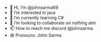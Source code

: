 - 👋 Hi, I’m @johnsarma69
- 👀 I’m interested in java
- 🌱 I’m currently learning C#
- 💞️ I’m looking to collaborate on nothing atm
- 📫 How to reach me discord @johnsarma.
- 😄 Pronouns: John Sarma

<!---
johnsarma69/johnsarma69 is a ✨ special ✨ repository because its `README.md` (this file) appears on your GitHub profile.
You can click the Preview link to take a look at your changes.
--->
